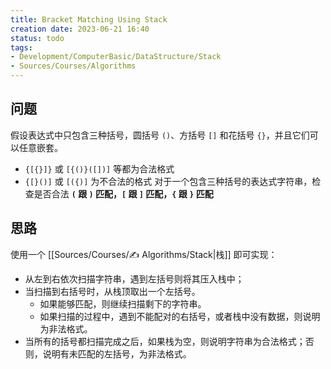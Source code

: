 ```yaml
---
title: Bracket Matching Using Stack
creation date: 2023-06-21 16:40 
status: todo
tags: 
- Development/ComputerBasic/DataStructure/Stack
- Sources/Courses/Algorithms
---
```


## 问题

假设表达式中只包含三种括号，圆括号 `()`、方括号 `[]` 和花括号 `{}`，并且它们可以任意嵌套。
- `{[{}]}` 或 `[{()}([])]` 等都为合法格式
-  `{[}()]` 或 `[({)]` 为不合法的格式
对于一个包含三种括号的表达式字符串，检查是否合法 **`(` 跟 `)` 匹配，`[` 跟 `]` 匹配，`{` 跟 `}` 匹配**

## 思路

使用一个 [[Sources/Courses/✍️ Algorithms/Stack|栈]] 即可实现：

- 从左到右依次扫描字符串，遇到左括号则将其压入栈中；
- 当扫描到右括号时，从栈顶取出一个左括号。
	- 如果能够匹配，则继续扫描剩下的字符串。
	- 如果扫描的过程中，遇到不能配对的右括号，或者栈中没有数据，则说明为非法格式。
- 当所有的括号都扫描完成之后，如果栈为空，则说明字符串为合法格式；否则，说明有未匹配的左括号，为非法格式。
